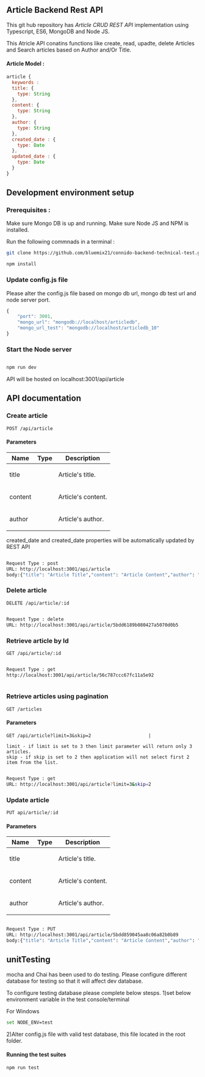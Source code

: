 ## Article Backend Rest API

This git hub repository has *Article CRUD REST API* implementation using Typescript, ES6, MongoDB and Node JS.

This Atricle API conatins functions like create, read, upadte, delete Articles and Search articles based on Author and/Or Title.

  

#### Article Model :
```javascript
article {
  keywords :
  title: {
    type: String
  },
  content: {
    type: String
  },
  author: {
    type: String
  },
  created_date : {
    type: Date
  },
  updated_date : {
    type: Date    
  }
}
```

## Development environment setup

### Prerequisites :

 Make sure Mongo DB is up and running.
 Make sure Node JS and NPM is installed.
 
Run the following commnads in a terminal :
```sh
git clone https://github.com/bluemix21/connido-backend-technical-test.git

npm install

```

### Update config.js file

 Please alter the config.js file based on mongo db url, mongo db test url and node server port.
```javascript
{    
    "port": 3001,
    "mongo_url": "mongodb://localhost/articledb",
	"mongo_url_test": "mongodb://localhost/articledb_10"
}

```

### Start the Node server
```sh

npm run dev

```

API will be hosted on localhost:3001/api/article


## API documentation


### Create article

	POST /api/article

#### Parameters

| Name    | Type      | Description                          |
|---------|-----------|--------------------------------------|
| title			| 			|  <p>Article's title.</p>							|
| content			| 			|  <p>Article's content.</p>							|
| author			| 			|  <p>Article's author.</p>							|

created_date and created_date properties will be automatically updated by REST API

```sh

Request Type : post
URL: http://localhost:3001/api/article
body:{"title": "Article Title","content": "Article Content","author": "Article_Author"}

```



### Delete article

	DELETE /api/article/:id
```sh

Request Type : delete
URL: http://localhost:3001/api/article/5bdd6189b080427a5070d0b5

```



### Retrieve article by Id

	GET /api/article/:id

```sh

Request Type : get
http://localhost:3001/api/article/56c787ccc67fc11a5e92
  
```


### Retrieve articles using pagination 
	GET /articles

#### Parameters

	GET /api/article?limit=3&skip=2						|

    limit - if limit is set to 3 then limit parameter will return only 3 articles.
	skip - if skip is set to 2 then application will not select first 2 item from the list.

```sh

Request Type : get
URL: http://localhost:3001/api/article?limit=3&skip=2

```

### Update article
	PUT api/article/:id


#### Parameters

| Name    | Type      | Description                          |
|---------|-----------|--------------------------------------|
| title			| 			|  <p>Article's title.</p>							|
| content			| 			|  <p>Article's content.</p>							|
| author			| 			|  <p>Article's author.</p>							|

```sh

Request Type : PUT
URL: http://localhost:3001/api/article/5bdd859045aa8c06a82b0b89
body:{"title": "Article Title","content": "Article Content","author": "Article_Author"}

```

## unitTesting

mocha and Chai has been used to do testing. Please configure different database for testing so that it will affect dev database.

To configure testing database please complete below stesps.
1)set below environment variable in the test console/terminal

For Windows
```sh
set NODE_ENV=test
```

2)Alter config.js file with valid test database, this file located in the root folder.


#### Running the test suites
```sh
npm run test
```



